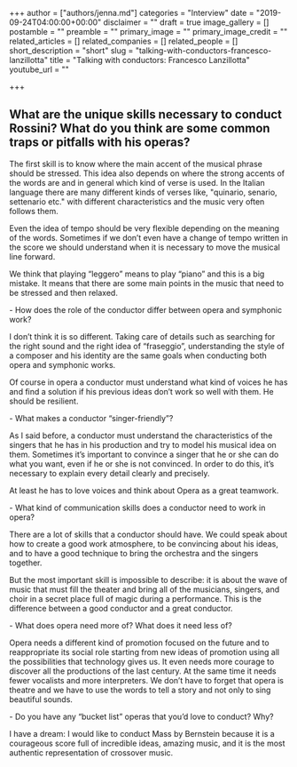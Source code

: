 +++
author = ["authors/jenna.md"]
categories = "Interview"
date = "2019-09-24T04:00:00+00:00"
disclaimer = ""
draft = true
image_gallery = []
postamble = ""
preamble = ""
primary_image = ""
primary_image_credit = ""
related_articles = []
related_companies = []
related_people = []
short_description = "short"
slug = "talking-with-conductors-francesco-lanzillotta"
title = "Talking with conductors: Francesco Lanzillotta"
youtube_url = ""

+++
## What are the unique skills necessary to conduct Rossini? What do you think are some common traps or pitfalls with his operas?

The first skill is to know where the main accent of the musical phrase should be stressed. This idea also depends on where the strong accents of the words are and in general which kind of verse is used. In the Italian language there are many different kinds of verses like, "quinario, senario, settenario etc." with different characteristics and the music very often follows them.

Even the idea of tempo should be very flexible depending on the meaning of the words. Sometimes if we don’t even have a change of tempo written in the score we should understand when it is necessary to move the musical line forward.

We think that playing “leggero” means to play “piano” and this is a big mistake. It means that there are some main points in the music that need to be stressed and then relaxed.

\- How does the role of the conductor differ between opera and symphonic work?

I don’t think it is so different. Taking care of details such as searching for the right sound and the right idea of “fraseggio”, understanding the style of a composer and his identity are the same goals when conducting both opera and symphonic works.

Of course in opera a conductor must understand what kind of voices he has and find a solution if his previous ideas don’t work so well with them. He should be resilient.

\- What makes a conductor “singer-friendly”?

As I said before, a conductor must understand the characteristics of the singers that he has in his production and try to model his musical idea on them. Sometimes it’s important to convince a singer that he or she can do what you want, even if he or she is not convinced. In order to do this, it’s necessary to explain every detail clearly and precisely. 

At least he has to love voices and think about Opera as a great teamwork.

\- What kind of communication skills does a conductor need to work in opera?

There are a lot of skills that a conductor should have. We could speak about how to create a good work atmosphere, to be convincing about his ideas, and to have a good technique to bring the orchestra and the singers together. 

But the most important skill is impossible to describe: it is about the wave of music that must fill the theater and bring all of the musicians, singers, and choir in a secret place full of magic during a performance. This is the difference between a good conductor and a great conductor. 

\- What does opera need more of? What does it need less of?

Opera needs a different kind of promotion focused on the future and to reappropriate its social role starting from new ideas of promotion using all the possibilities that technology gives us. It even  needs  more courage to discover all the productions of the last century. At the same time it needs fewer vocalists and more interpreters.  We don’t have to forget that opera is theatre and we have to use the words to tell a story and not only to sing beautiful sounds.

\- Do you have any “bucket list” operas that you’d love to conduct? Why?

I have a dream: I would like to conduct Mass by Bernstein because it is a courageous score full of incredible ideas, amazing music, and it is the most authentic representation of crossover music.